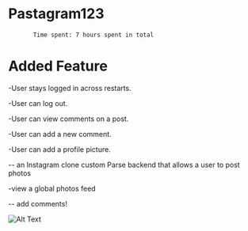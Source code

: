 # Pastagram123

           Time spent: 7 hours spent in total

# Added Feature

-User stays logged in across restarts.

-User can log out.

-User can view comments on a post.

-User can add a new comment.

-User can add a profile picture.

 -- an Instagram clone custom Parse backend that allows a user to post photos

 -view a global photos feed

 -- add comments!

![Alt Text](https://media.giphy.com/media/1aS4mc5D1VLiY4lQGp/giphy.gif)



